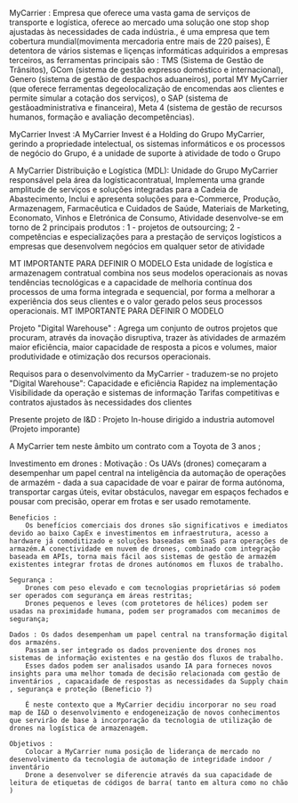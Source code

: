 MyCarrier : Empresa que oferece uma vasta gama de serviços de transporte e logística, oferece ao mercado uma solução one stop shop ajustadas às necessidades de cada indústria., é uma empresa que tem cobertura mundial(movimenta mercadoria entre mais de 220 países),
    É detentora de vários sistemas e liçenças informáticas adquiridos a empresas terceiros, as ferramentas principais são :
        TMS (Sistema de Gestão de Trânsitos),
        GCom (sistema de gestão expresso doméstico e internacional), 
        Genero (sistema de gestão de despachos aduaneiros),
        portal MY MyCarrier (que oferece ferramentas degeolocalização de encomendas aos clientes e permite simular a cotação dos serviços), o SAP (sistema de gestãoadministrativa e financeira), Meta 4 (sistema de gestão de recursos humanos, formação e avaliação decompetências).

MyCarrier Invest :A MyCarrier Invest é a Holding do Grupo MyCarrier, gerindo a propriedade intelectual, os sistemas informáticos e os processos de negócio do Grupo, é a unidade de suporte à atividade de todo o Grupo

A MyCarrier Distribuição e Logística (MDL): 
    Unidade do Grupo MyCarrier responsável pela área da logísticacontratual, 
    Implementa uma grande amplitude de serviços e soluções integradas para a Cadeia de Abastecimento,
    Inclui e apresenta soluções para e-Commerce, Produção, Armazenagem, Farmacêutica e Cuidados de Saúde, Materiais de Marketing, Economato, Vinhos e Eletrónica de Consumo,
    Atividade desenvolve-se em torno de 2 principais produtos :
        1 - projetos de outsourcing;
        2 -competências e especializações para a prestação de serviços logísticos a empresas que desenvolvem negócios em qualquer setor de atividade

MT IMPORTANTE PARA DEFINIR O MODELO
Esta unidade de logística e armazenagem contratual combina nos seus modelos operacionais as novas
tendências tecnológicas e a capacidade de melhoria contínua dos processos de uma forma integrada e
sequencial, por forma a melhorar a experiência dos seus clientes e o valor gerado pelos seus processos
operacionais.
MT IMPORTANTE PARA DEFINIR O MODELO

Projeto "Digital Warehouse" : 
    Agrega um conjunto de outros projetos que procuram, através da inovação disruptiva, trazer às atividades de armazém maior eficiência, maior capacidade de resposta a picos e volumes, maior produtividade e otimização dos recursos operacionais.

Requisos para o desenvolvimento da MyCarrier  - traduzem-se no projeto "Digital Warehouse":
    Capacidade e eficiência
    Rapidez na implementação
    Visibilidade da operação e sistemas de informação
    Tarifas competitivas e contratos ajustados às necessidades dos clientes


Presente projeto de I&D :
    Projeto In-house dirigido a industria automovel (Projeto imporante)


A MyCarrier tem neste âmbito um contrato com a Toyota de 3 anos ;

Investimento em drones : 
    Motivação : 
        Os UAVs (drones) começaram a desempenhar um papel central na inteligência da automação de operações de armazém - dada a sua capacidade de voar e pairar de forma autónoma, transportar cargas úteis, evitar obstáculos, navegar em espaços fechados e pousar com precisão, operar em frotas e ser usado remotamente.
        
    
    Beneficios : 
        Os benefícios comerciais dos drones são significativos e imediatos devido ao baixo CapEx e investimentos em infraestrutura, acesso a hardware já comoditizado e soluções baseadas em SaaS para operações de armazém.A conectividade em nuvem de drones, combinado com integração baseada em APIs, torna mais fácil aos sistemas de gestão de armazém existentes integrar frotas de drones autónomos em fluxos de trabalho.

    Segurança :
        Drones com peso elevado e com tecnologias proprietárias só podem ser operados com segurança em áreas restritas;
        Drones pequenos e leves (com protetores de hélices) podem ser usadas na proximidade humana, podem ser programados com mecanimos de segurança;
    
    Dados : Os dados desempenham um papel central na transformação digital dos armazéns.
        Passam a ser integrado os dados proveniente dos drones nos sistemas de informação existentes e na gestão dos fluxos de trabalho.
        Esses dados podem ser analisados usando IA para forneces novos insights para uma melhor tomada de decisão relacionada com gestão de inventários , capacaidade de respostas as necessidades da Supply chain , segurança e proteção (Beneficio ?)

        É neste contexto que a MyCarrier decidiu incorporar no seu road map de I&D o desenvolvimento e endogeneização de novos conhecimentos que servirão de base à incorporação da tecnologia de utilização de drones na logística de armazenagem.

    Objetivos :
        Colocar a MyCarrier numa posição de liderança de mercado no desenvolvimento da tecnologia de automação de integridade indoor / inventário
        Drone a desenvolver se diferencie através da sua capacidade de leitura de etiquetas de códigos de barra( tanto em altura como no chão )
